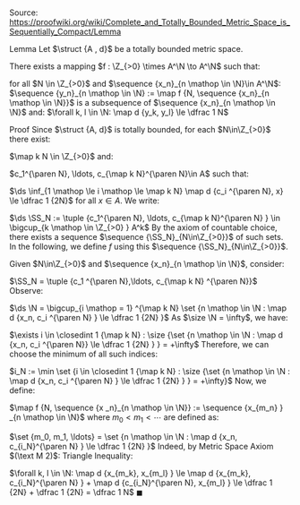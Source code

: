# 

Source: https://proofwiki.org/wiki/Complete_and_Totally_Bounded_Metric_Space_is_Sequentially_Compact/Lemma

Lemma
Let $\struct {A , d}$ be a totally bounded metric space.

There exists a mapping $f : \Z_{>0} \times A^\N \to A^\N$ such that:

for all $N \in \Z_{>0}$ and $\sequence {x_n}_{n \mathop \in \N}\in A^\N$:
$\sequence {y_n}_{n \mathop \in \N} := \map f {N, \sequence {x_n}_{n \mathop \in \N}}$ is a subsequence of $\sequence {x_n}_{n \mathop \in \N}$
and:
$\forall k, l \in \N: \map d {y_k, y_l} \le \dfrac 1 N$


Proof
Since $\struct {A, d}$ is totally bounded, for each $N\in\Z_{>0}$ there exist:

$\map k N \in \Z_{>0}$
and:

$c_1^{\paren N}, \ldots, c_{\map k N}^{\paren N}\in A$
such that:

$\ds \inf_{1 \mathop \le i \mathop \le \map k N} \map d {c_i ^{\paren N}, x} \le \dfrac 1 {2N}$
for all $x \in A$. 
We write:

$\ds \SS_N := \tuple {c_1^{\paren N}, \ldots, c_{\map k N}^{\paren N} } \in \bigcup_{k \mathop \in \Z_{>0} } A^k$
By the axiom of countable choice, there exists a sequence $\sequence {\SS_N}_{N\in\Z_{>0}}$ of such sets.
In the following, we define $f$ using this $\sequence {\SS_N}_{N\in\Z_{>0}}$.

Given $N\in\Z_{>0}$ and $\sequence {x_n}_{n \mathop \in \N}$, consider:

$\SS_N = \tuple {c_1 ^{\paren N},\ldots, c_{\map k N} ^{\paren N}}$
Observe:

$\ds \N = \bigcup_{i \mathop = 1} ^{\map k N} \set {n \mathop \in \N : \map d {x_n, c_i ^{\paren N} } \le \dfrac 1 {2N} }$
As $\size \N = \infty$, we have:

$\exists i \in \closedint 1 {\map k N} : \size {\set {n \mathop \in \N : \map d {x_n, c_i ^{\paren N}} \le \dfrac 1 {2N} } } = +\infty$
Therefore, we can choose the minimum of all such indices:

$i_N := \min \set {i \in \closedint 1 {\map k N} : \size {\set {n \mathop \in \N : \map d {x_n, c_i ^{\paren N} } \le \dfrac 1 {2N} } } = +\infty}$
Now, we define:

$\map f {N, \sequence {x _n}_{n \mathop \in \N}} := \sequence {x_{m_n} } _{n \mathop \in \N}$
where $m_0 < m_1 < \cdots$ are defined as:

$\set {m_0, m_1, \ldots} = \set {n \mathop \in \N : \map d {x_n, c_{i_N}^{\paren N} } \le \dfrac 1 {2N} }$
Indeed, by Metric Space Axiom $(\text M 2)$: Triangle Inequality:

$\forall k, l \in \N: \map d {x_{m_k}, x_{m_l} } \le \map d {x_{m_k}, c_{i_N}^{\paren N} } + \map d {c_{i_N}^{\paren N}, x_{m_l} }  \le \dfrac 1 {2N} + \dfrac 1 {2N} = \dfrac 1 N$
$\blacksquare$





